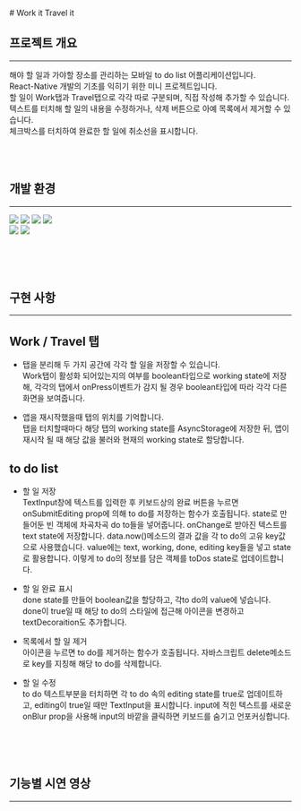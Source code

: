 <br>
# Work it Travel it
<br>

## 프로젝트 개요
---

해야 할 일과 가야할 장소를 관리하는 모바일 to do list 어플리케이션입니다.<br> React-Native 개발의 기초를 익히기 위한 미니 프로젝트입니다.<br>
할 일이 Work탭과 Travel탭으로 각각 따로 구분되며, 직접 작성해 추가할 수 있습니다.<br>
텍스트를 터치해 할 일의 내용을 수정하거나, 삭제 버튼으로 아예 목록에서 제거할 수 있습니다.<br>
체크박스를 터치하여 완료한 할 일에 취소선을 표시합니다.

<br><br>

## 개발 환경
---
<img src="https://img.shields.io/badge/JavaScript-F7DF1E?style=flat-square&logo=Javascript&logoColor=white"/></a>
<img src="https://img.shields.io/badge/ReactNative-61DAFB?style=flat-square&logo=React&logoColor=white"/></a>
<img src="https://img.shields.io/badge/StyleSheet-CC6699?style=flat-square&logo=React&logoColor=white"/></a>
<img src="https://img.shields.io/badge/Expo-000020?style=flat-square&logo=Expo&logoColor=white"/></a><br>
<img src="https://img.shields.io/badge/Github-181717?style=flat-square&logo=Github&logoColor=white"/></a>
<img src="https://img.shields.io/badge/Git-F05032?style=flat-square&logo=Git&logoColor=white"/></a><br><br>


<br><br>


## 구현 사항
---
## Work / Travel 탭
- 탭을 분리해 두 가지 공간에 각각 할 일을 저장할 수 있습니다. <br>
Work탭이 활성화 되어있는지의 여부를 boolean타입으로 working state에 저장해, 각각의 탭에서 onPress이벤트가 감지 될 경우 boolean타입에 따라 각각 다른 화면을 보여줍니다. <br>

- 앱을 재시작했을때 탭의 위치를 기억합니다.<br>
탭을 터치할때마다 해당 탭의 working state를 AsyncStorage에 저장한 뒤, 앱이 재시작 될 때 해당 값을 불러와 현재의 working state로 할당합니다. 

## to do list
- 할 일 저장<br>
TextInput창에 텍스트를 입력한 후 키보드상의 완료 버튼을 누르면 onSubmitEditing prop에 의해 to do를 저장하는 함수가 호출됩니다. state로 만들어둔 빈 객체에 차곡차곡 do to들을 넣어줍니다. onChange로 받아진 텍스트를 text state에 저장합니다.  data.now()메소드의 결과 값을 각 to do의 고유 key값으로 사용했습니다. value에는 text, working, done, editing key들을 넣고 state로 활용합니다. 이렇게 to do의 정보를 담은 객체를 toDos state로 업데이트합니다.

- 할 일 완료 표시<br>
done state를 만들어 boolean값을 할당하고, 각to do의 value에 넣습니다. done이 true일 때 해당 to do의 스타일에 접근해 아이콘을 변경하고 textDecoraition도 추가합니다.

- 목록에서 할 일 제거<br>
아이콘을 누르면 to do를 제거하는 함수가 호출됩니다. 자바스크립트 delete메소드로 key를 지칭해 해당 to do를 삭제합니다.

- 할 일 수정<br>
to do 텍스트부분을 터치하면 각 to do 속의 editing state를 true로 업데이트하고, editing이 true일 때만 TextInput을 표시합니다. input에 적힌 텍스트를 새로운 onBlur prop을 사용해 input의 바깥을 클릭하면 키보드를 숨기고 언포커싱합니다.


<br><br><br>

## 기능별 시연 영상
---



